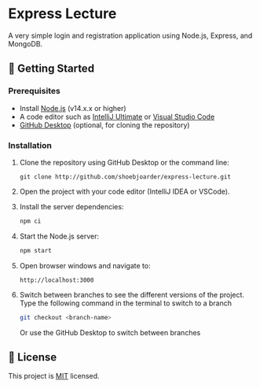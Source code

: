 # Express Lecture

A very simple login and registration application using Node.js, Express, and MongoDB.

## 🚀 Getting Started

### Prerequisites

- Install [Node.js](https://nodejs.org/en/download) (v14.x.x or higher)
- A code editor such as [IntelliJ Ultimate](https://www.jetbrains.com/idea/download) or [Visual Studio Code](https://code.visualstudio.com/download)
- [GitHub Desktop](https://desktop.github.com/) (optional, for cloning the repository)

### Installation

1. Clone the repository using GitHub Desktop or the command line:

   ```
   git clone http://github.com/shoebjoarder/express-lecture.git
   ```

2. Open the project with your code editor (IntelliJ IDEA or VSCode).

3. Install the server dependencies:

   ```bash
   npm ci
   ```

4. Start the Node.js server:

   ```bash
   npm start
   ```

5. Open browser windows and navigate to:

   ```
   http://localhost:3000
   ```

6. Switch between branches to see the different versions of the project. Type the following command in the terminal to switch to a branch

   ```bash
   git checkout <branch-name>
   ```

   Or use the GitHub Desktop to switch between branches

## 📝 License

This project is [MIT](LICENSE) licensed.
